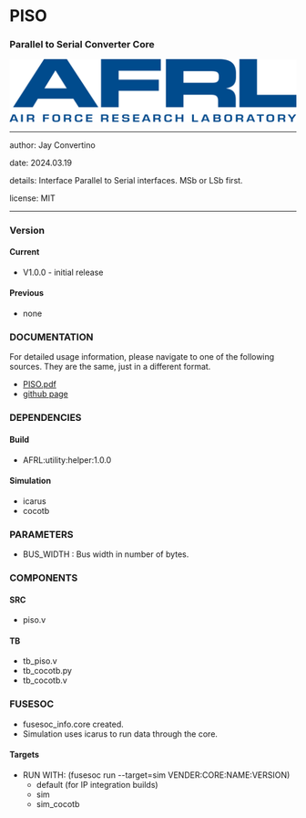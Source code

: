 # PISO
### Parallel to Serial Converter Core

![image](docs/manual/img/AFRL.png)

---

   author: Jay Convertino   
   
   date: 2024.03.19
   
   details: Interface Parallel to Serial interfaces. MSb or LSb first.

   license: MIT   
   
---

### Version
#### Current
  - V1.0.0 - initial release

#### Previous
  - none

### DOCUMENTATION
  For detailed usage information, please navigate to one of the following sources. They are the same, just in a different format.

  - [PISO.pdf](docs/manual/PISO.pdf)
  - [github page](https://johnathan-convertino-afrl.github.io/piso/)

### DEPENDENCIES
#### Build

  - AFRL:utility:helper:1.0.0
  
#### Simulation

  - icarus
  - cocotb

### PARAMETERS

* BUS_WIDTH     : Bus width in number of bytes.

### COMPONENTS
#### SRC

* piso.v

#### TB

* tb_piso.v
* tb_cocotb.py
* tb_cocotb.v
  
### FUSESOC

* fusesoc_info.core created.
* Simulation uses icarus to run data through the core.

#### Targets

* RUN WITH: (fusesoc run --target=sim VENDER:CORE:NAME:VERSION)
  - default (for IP integration builds)
  - sim
  - sim_cocotb
